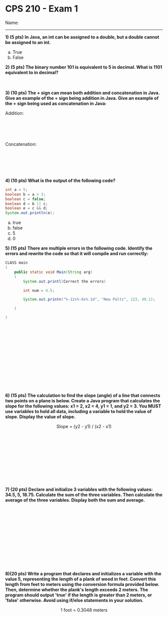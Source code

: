 # CPS 210 - Exam 1

Name:

---

<b>
1) (5 pts) In Java, an int can be assigned to a double, but a double cannot be assigned to an int. </b>

<ol type='a'>

<li> True </li>
<li> False </li>

</ol>

<b>2) (5 pts) The binary number 101 is equivalent to 5 in decimal. What is 1101 equivalent to in decimal?</b>
<br><br><br>

<b>3) (10 pts) The + sign can mean both addition and concatenation in Java. Give an example of the + sign being addition in Java. Give an example of the + sign being used as concatenation in Java:</b>

Addition:<br><br><br><br><br>

Concatenation:<br><br><br><br><br><br>

<b>4) (10 pts) What is the output of the following code?</b>

```java
int a = 5;
boolean b = a > 3;
boolean c = false;
boolean d = b || c;
boolean e = c && d;
System.out.println(e);
```

<ol type='a'>

<li> true </li>
<li> false </li>
<li> 5 </li>
<li> 0 </li>

</ol>

<div style="page-break-after: always;"></div>

<b>5) (15 pts) There are multiple errors in the following code. Identify the errors and rewrite the code so that it will compile and run correctly:</b>

```java
CLASS main
(
    public static void Main(String arg)
    (
        System.out.printl(Correct the errors)

        int num = 4.5;

        System.out.printn("%-12s%-8s%.1d", "New Paltz", 123, 40.1);

    )

)
```

<br><br><br><br><br><br><br><br><br><br><br><br>

<b>6) (15 pts) The calculation to find the slope (angle) of a line that
connects two points on a plane is below. Create a Java program that calculates the slope for the following values: x1 = 2, x2 = 4, y1 = 1, and y2 = 3. You MUST use variables to hold all data, including a variable to hold the value of slope. Display the value of slope.</b><br>

<center>Slope = (y2 - y1) / (x2 - x1)</center><br><br><br><br><br><br><br><br><br><br>
<div style="page-break-after: always;"></div>

<b>7) (20 pts) Declare and initialize 3 variables with the following values:
34.5, 5, 18.75. Calculate the sum of the three variables. Then calculate
the average of the three variables. Display both the sum and average.</b>
<br><br><br><br><br><br><br><br><br><br><br><br><br>

<b>8)(20 pts) Write a program that declares and initializes a variable with the value 5, representing the length of a plank of wood in feet. Convert this length from feet to meters using the conversion formula provided below. Then, determine whether the plank's length exceeds 2 meters. The program should output 'true' if the length is greater than 2 meters, or 'false' otherwise. Avoid using if/else statements in your solution.</b><br>

<center>1 foot = 0.3048 meters</center
